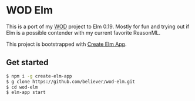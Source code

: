 # WOD Elm

This is a port of my [WOD](https://github.com/believer/wod) project to Elm 0.19.
Mostly for fun and trying out if Elm is a possible contender with my current
favorite ReasonML.

This project is bootstrapped with [Create Elm App](https://github.com/halfzebra/create-elm-app).

## Get started

```sh
$ npm i -g create-elm-app
$ g clone https://github.com/believer/wod-elm.git
$ cd wod-elm
$ elm-app start
```
